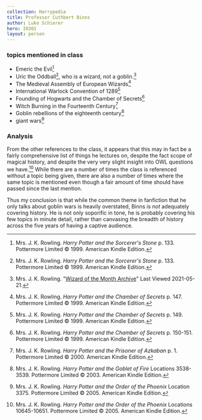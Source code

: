 ```yaml
---
collection: Harrypedia
title: Professor Cuthbert Binns
author: Luke Schierer
hero: I0301
layout: person
---
```

### topics mentioned in class

* Emeric the Evil[^20210519-1]
* Uric the Oddball[^20210519-2], who is a wizard, not a goblin.[^20210521-5]
* The Medieval Assembly of European Wizards[^20210519-3]
* International Warlock Convention of 1289[^20210519-4] 
* Founding of Hogwarts and the Chamber of Secrets[^20210519-5]
* Witch Burning in the Fourteenth Century[^20210519-6]
* Goblin rebellions of the eighteenth century[^20210519-7]
* giant wars[^20210519-8]

### Analysis

From the other references to the class, it appears that this may in fact be a
fairly comprehensive list of things he lectures on, despite the fact scope of
magical history, and despite the very very slight insight into OWL questions we
have.[^20210519-9] While there are a number of times the class is referenced
without a topic being given, there are also a number of times where the same
topic is mentioned even though a fair amount of time should have passed since
the last mention. 

Thus my conclusion is that while the common theme in fanfiction that he only
talks about goblin wars is heavily overstated, Binns is *not* adequately
covering history.  He is not only soporific in tone, he is probably covering his few
topics in minute detail, rather than canvasing the breadth of history across the
five years of having a captive audience. 

[^20210521-5]: Mrs. J. K. Rowling.
    "[Wizard of the Month Archive](https://therowlinglibrary.com/jkrowling.com/textonly/en/wotm.html)"
    Last Viewed 2021-05-21. 

[^20210519-1]: Mrs. J. K. Rowling. _Harry Potter and the Sorcerer's Stone_
    p. 133. Pottermore Limited © 1999. American Kindle Edition. 

[^20210519-2]: Mrs. J. K. Rowling. _Harry Potter and the Sorcerer's Stone_
    p. 133. Pottermore Limited © 1999. American Kindle Edition. 

[^20210519-3]: Mrs. J. K. Rowling. _Harry Potter and the Chamber of Secrets_
    p. 147. Pottermore Limited © 1999. American Kindle Edition. 

[^20210519-4]: Mrs. J. K. Rowling. _Harry Potter and the Chamber of Secrets_
    p. 149. Pottermore Limited © 1999. American Kindle Edition. 

[^20210519-5]: Mrs. J. K. Rowling. _Harry Potter and the Chamber of Secrets_
    p. 150-151. Pottermore Limited © 1999. American Kindle Edition. 

[^20210519-6]: Mrs. J. K. Rowling. _Harry Potter and the Prisoner of Azkaban_
    p. 1. Pottermore Limited © 2000. American Kindle Edition. 

[^20210519-7]: Mrs. J. K. Rowling. _Harry Potter and the Goblet of Fire_
    Locations 3538-3539. Pottermore Limited © 2003. American Kindle Edition. 

[^20210519-8]: Mrs. J. K. Rowling. _Harry Potter and the Order of the Phoenix_
    Location 3375. Pottermore Limited © 2005. American Kindle Edition. 

[^20210519-9]: Mrs. J. K. Rowling. _Harry Potter and the Order of the Phoenix_
    Locations 10645-10651. Pottermore Limited © 2005. American Kindle Edition. 

